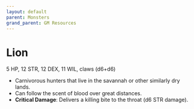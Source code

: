 ```yaml
---
layout: default
parent: Monsters
grand_parent: GM Resources
---
```


# Lion

5 HP, 12 STR, 12 DEX, 11 WIL, claws (d6+d6)

- Carnivorous hunters that live in the savannah or other similarly dry lands.
- Can follow the scent of blood over great distances.
- **Critical Damage**: Delivers a killing bite to the throat (d6 STR damage). 
